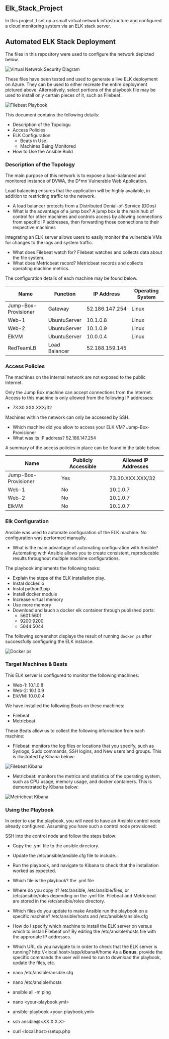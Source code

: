 ## Elk_Stack_Project

In this project, I set up a small virtual network infrastructure and configured a cloud monitoring system via an ELK stack server.

## Automated ELK Stack Deployment

The files in this repository were used to configure the network depicted below.

![Virtual Netwrok Security Diagram](Diagrams/azure_resource_group_elk.png)


These files have been tested and used to generate a live ELK deployment on Azure. They can be used to either recreate the entire deployment pictured above. Alternatively, select portions of the playbook file may be used to install only certain pieces of it, such as Filebeat.

![Filebeat Playbook](Ansible/filebeat-playbook.yml)

This document contains the following details:
- Description of the Topologu
- Access Policies
- ELK Configuration
  - Beats in Use
  - Machines Being Monitored
- How to Use the Ansible Build


### Description of the Topology

The main purpose of this network is to expose a load-balanced and monitored instance of DVWA, the D*mn Vulnerable Web Application.

Load balancing ensures that the application will be highly available, in addition to restricting traffic to the network.
- A load balancer protects from a Distributed Denial-of-Service (DDos) 
- What is the advantage of a jump box? A jump box is the main hub of control for other machines and controls access by allowing connections from specific IP addresses, then forwarding those connections to their respective machines

Integrating an ELK server allows users to easily monitor the vulnerable VMs for changes to the logs and system traffic.
- What does Filebeat watch for? Filebeat watches and collects data about the file system.
- What does Metricbeat record? Metricbeat records and collects operating machine metrics.

The configuration details of each machine may be found below.

| Name                 | Function      | IP Address       | Operating System |
|----------------------|---------------|------------------|------------------|
| Jump-Box-Provisioner | Gateway       | 52.186.147.254   | Linux            |
| Web-1                | UbuntuServer  | 10.1.0.8         | Linux            |
| Web-2                | UbuntuServer  | 10.1.0.9         | Linux            |
| ElkVM                | UbuntuServer  | 10.0.0.4         | Linux            |
| RedTeamLB            | Load Balancer | 52.188.159.145   |                  |

### Access Policies

The machines on the internal network are not exposed to the public Internet. 

Only the Jump Box machine can accept connections from the Internet. Access to this machine is only allowed from the following IP addresses:
- 73.30.XXX.XXX/32

Machines within the network can only be accessed by SSH.
- Which machine did you allow to access your ELK VM? Jump-Box-Provisioner
- What was its IP address? 52.186.147.254

A summary of the access policies in place can be found in the table below.

| Name                 | Publicly Accessible | Allowed IP Addresses |
|----------------------|---------------------|----------------------|
| Jump-Box-Provisioner | Yes                 | 73.30.XXX.XXX/32     |
| Web-1                | No                  | 10.1.0.7             |
| Web-2                | No                  | 10.1.0.7             |
| ElkVM                | No                  | 10.1.0.7             |

### Elk Configuration

Ansible was used to automate configuration of the ELK machine. No configuration was performed manually.

- What is the main advantage of automating configuration with Ansible? Automating with Ansible allows you to create consistent, reproducable results throughout multiple machine configurations.

The playbook implements the following tasks:
- Explain the steps of the ELK installation play.
 - Instal docker.io
 - Instal python3.pip
 - Install docker module
 - Increase virtual memory
 - Use more memory
 - Download and lauch a docker elk container through published ports:
   - 5601:5601
   - 9200:9200
   - 5044:5044

The following screenshot displays the result of running `docker ps` after successfully configuring the ELK instance.

![Docker ps](Ansible/docker_ps.png)

### Target Machines & Beats
This ELK server is configured to monitor the following machines:
- Web-1: 10.1.0.8
- Web-2: 10.1.0.9
- ElkVM: 10.0.0.4

We have installed the following Beats on these machines:
- Filebeat
- Metricbeat

These Beats allow us to collect the following information from each machine:

- Filebeat: monitors the log files or locations that you specify, such as Syslogs, Sudo commands, SSH logins, and New users and groups. This is illustrated by Kibana below:

![Filebeat Kibana](Ansible/filebeat_dash.png)

- Metricbeat: monitors the metrics and statistics of the operating system, such as CPU usage, memory usage, and docker containers. This is demonstrated by Kibana below:

![Metricbeat Kibana](Ansible/metricbeat_dash.png)

### Using the Playbook
In order to use the playbook, you will need to have an Ansible control node already configured. Assuming you have such a control node provisioned: 

SSH into the control node and follow the steps below:
- Copy the .yml file to the ansible directory.
- Update the /etc/ansible/ansible.cfg file to include...
- Run the playbook, and navigate to Kibana to check that the installation worked as expected.

- Which file is the playbook? the .yml file
- Where do you copy it? /etc/ansible, /etc/ansible/files, or /etc/ansible/roles depending on the .yml   file. Filebeat and Metricbeat are stored in the /etc/ansible/roles directory.
- Which files do you update to make Ansible run the playbook on a specific machine? 
  /etc/ansible/hosts and /etc/ansible/ansible.cfg
- How do I specify which machine to install the ELK server on versus which to install Filebeat on? 
  By editing the /etc/ansible/hosts file with the approriate IP addresses.
- Which URL do you navigate to in order to check that the ELK server is running?
  http://<local.host>/app/kibana#/home
As a **Bonus**, provide the specific commands the user will need to run to download the playbook, update the files, etc.

- nano /etc/ansible/ansible.cfg
- nano /etc/ansible/hosts
- ansible all -m ping
- nano <your-playbook.yml>
- ansible-playbook <your-playbook.yml>
- ssh ansible@<XX.X.X.X>
- curl <local.host>/setup.php
